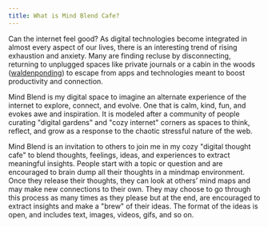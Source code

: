 ```yaml
---
title: What is Mind Blend Cafe?
---
```



Can the internet feel good? As digital technologies become integrated in almost every aspect of our lives, there is an interesting trend of rising exhaustion and anxiety. Many are finding recluse by disconnecting, returning to unplugged spaces like private journals or a cabin in the woods ([waldenponding](https://www.econtalk.org/venkatesh-rao-on-waldenponding/)) to escape from apps and technologies meant to boost productivity and connection.

Mind Blend is my digital space to imagine an alternate experience of the internet to explore, connect, and evolve. One that is calm, kind, fun, and evokes awe and inspiration. It is modeled after a community of people curating "digital gardens" and "cozy internet" corners as spaces to think, reflect, and grow as a response to the chaotic stressful nature of the web. 

Mind Blend is an invitation to others to join me in my cozy "digital thought cafe" to blend thoughts, feelings, ideas, and experiences to extract meaningful insights. People start with a topic or question and are encouraged to brain dump all their thoughts in a mindmap environment. Once they release their thoughts, they can look at others’ mind maps and may make new connections to their own. They may choose to go through this process as many times as they please but at the end, are encouraged to extract insights and make a "brew" of their ideas. The format of the ideas is open, and includes text, images, videos, gifs, and so on.
